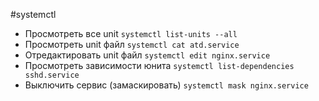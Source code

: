 #systemctl

- Просмотреть все unit
	`systemctl list-units --all`
- Просмотреть unit файл
	`systemctl cat atd.service`
- Отредактировать unit файл
`systemctl edit nginx.service`
- Просмотреть зависимости юнита
	`systemctl list-dependencies sshd.service`
- Выключить сервис (замаскировать)
	`systemctl mask nginx.service`